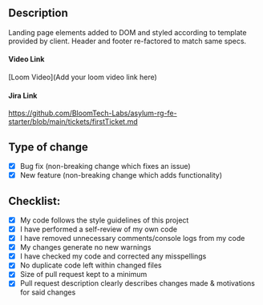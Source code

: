 ## Description

Landing page elements added to DOM and styled according to template provided by client. Header and footer re-factored to match same specs.

#### Video Link

[Loom Video](Add your loom video link here)

#### Jira Link

https://github.com/BloomTech-Labs/asylum-rg-fe-starter/blob/main/tickets/firstTicket.md

## Type of change

- [x] Bug fix (non-breaking change which fixes an issue)
- [x] New feature (non-breaking change which adds functionality)

## Checklist:

- [x] My code follows the style guidelines of this project
- [x] I have performed a self-review of my own code
- [x] I have removed unnecessary comments/console logs from my code
- [x] My changes generate no new warnings
- [x] I have checked my code and corrected any misspellings
- [x] No duplicate code left within changed files
- [x] Size of pull request kept to a minimum
- [x] Pull request description clearly describes changes made & motivations for said changes
